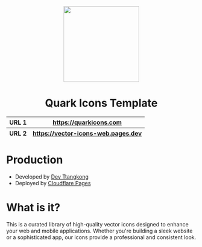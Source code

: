 <div align="center">
  <img width="200px" src="https://github.com/user-attachments/assets/b170cb1f-feae-4691-93e6-6bfe070757fc">
  <h1>Quark Icons Template</h1>
  <table>
        <thead>
          <tr>
            <th>URL 1</th>
            <th><a href="https://quarkicons.com/">https://quarkicons.com<a></th>
          </tr>
          <tr>
            <th>URL 2</th>
            <th><a href="https://vector-icons-web.pages.dev/">https://vector-icons-web.pages.dev<a></th>
          </tr>
        </tbody>
    </table>
</div>

# Production
- Developed by <a href="https://github.com/MTtankkeo">Dev Ttangkong</a>
- Deployed by <a href="https://pages.cloudflare.com/">Cloudflare Pages</a>

# What is it?
This is a curated library of high-quality vector icons designed to enhance your web and mobile applications. Whether you're building a sleek website or a sophisticated app, our icons provide a professional and consistent look.